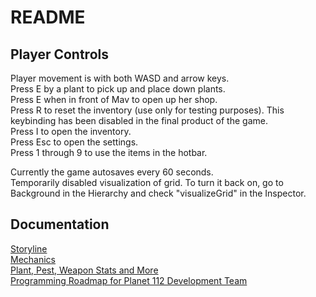 # README

## Player Controls
Player movement is with both WASD and arrow keys.  
Press E by a plant to pick up and place down plants.  
Press E when in front of Mav to open up her shop.  
Press R to reset the inventory (use only for testing purposes). This keybinding has been disabled in the final product of the game.  
Press I to open the inventory.  
Press Esc to open the settings.  
Press 1 through 9 to use the items in the hotbar.

Currently the game autosaves every 60 seconds.  
Temporarily disabled visualization of grid. To turn it back on, go to Background in the Hierarchy and check "visualizeGrid" in the Inspector.

## Documentation
[Storyline](https://docs.google.com/document/d/1KCsUWCJs6QGOLFqffXXp3BxNZvURIgNCGsbUw-r4euU/edit)  
[Mechanics](https://docs.google.com/document/d/1qmsx3F7Hh5C4Zg7G3A6n3ps4ukyw240-1f1zCxCJvFQ/edit)  
[Plant, Pest, Weapon Stats and More](https://docs.google.com/spreadsheets/d/1P9HSkY_p-F63yTZGUUqZw3BYwnzrJD54FBPH6_SzT6I/edit#gid=0)  
[Programming Roadmap for Planet 112 Development Team](https://docs.google.com/document/d/11mfr9oxdp3yUpEL4qj4velvEBVIkSRscxyt1IqKceks/edit?usp=sharing)  
